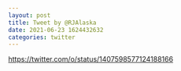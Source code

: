 ```yaml
--- 
layout: post 
title: Tweet by @RJAlaska 
date: 2021-06-23 1624432632 
categories: twitter 
--- 
```

https://twitter.com/o/status/1407598577124188166